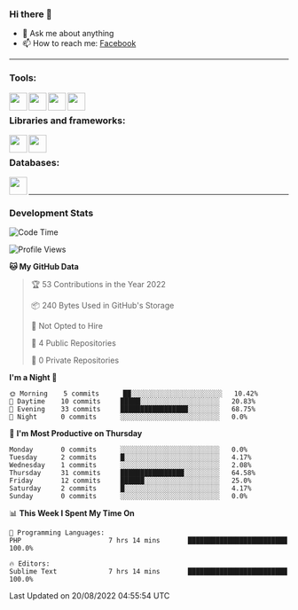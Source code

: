 ### Hi there 👋

<!-- - 🔭 I’m currently working on [huyviet] -->
- 💬 Ask me about anything
- 📫 How to reach me: [Facebook]
<!-- - ⚡ Fun fact: abc -->

---

### Tools:
<img align='left' height="32" width="32" src="https://cdn.jsdelivr.net/npm/simple-icons@4.8.0/icons/phpstorm.svg" />
<img align='left' height="32" width="32" src="https://cdn.jsdelivr.net/npm/simple-icons@4.8.0/icons/eclipseide.svg" />
<img align='left' height="32" width="32" src="https://cdn.jsdelivr.net/npm/simple-icons@4.8.0/icons/sublimetext.svg" />
<img align='left' height="32" width="32" src="https://cdn.jsdelivr.net/npm/simple-icons@4.8.0/icons/xampp.svg" />
<br>

### Libraries and frameworks:
<img align='left' height="32" width="32" src="https://cdn.jsdelivr.net/npm/simple-icons@4.8.0/icons/jquery.svg" />
<img align='left' height="32" width="32" src="https://cdn.jsdelivr.net/npm/simple-icons@4.8.0/icons/spring.svg" />
<br>

### Databases:
<img align='left' height="32" width="32" src="https://cdn.jsdelivr.net/npm/simple-icons@4.8.0/icons/mysql.svg" />
<br>

---
### Development Stats
<!--START_SECTION:waka-->
![Code Time](http://img.shields.io/badge/Code%20Time-40%20hrs%2047%20mins-blue)

![Profile Views](http://img.shields.io/badge/Profile%20Views-28-blue)

**🐱 My GitHub Data** 

> 🏆 53 Contributions in the Year 2022
 > 
> 📦 240 Bytes Used in GitHub's Storage 
 > 
> 🚫 Not Opted to Hire
 > 
> 📜 4 Public Repositories 
 > 
> 🔑 0 Private Repositories  
 > 
**I'm a Night 🦉** 

```text
🌞 Morning    5 commits      ██░░░░░░░░░░░░░░░░░░░░░░░   10.42% 
🌆 Daytime    10 commits     █████░░░░░░░░░░░░░░░░░░░░   20.83% 
🌃 Evening    33 commits     █████████████████░░░░░░░░   68.75% 
🌙 Night      0 commits      ░░░░░░░░░░░░░░░░░░░░░░░░░   0.0%

```
📅 **I'm Most Productive on Thursday** 

```text
Monday       0 commits      ░░░░░░░░░░░░░░░░░░░░░░░░░   0.0% 
Tuesday      2 commits      █░░░░░░░░░░░░░░░░░░░░░░░░   4.17% 
Wednesday    1 commits      ░░░░░░░░░░░░░░░░░░░░░░░░░   2.08% 
Thursday     31 commits     ████████████████░░░░░░░░░   64.58% 
Friday       12 commits     ██████░░░░░░░░░░░░░░░░░░░   25.0% 
Saturday     2 commits      █░░░░░░░░░░░░░░░░░░░░░░░░   4.17% 
Sunday       0 commits      ░░░░░░░░░░░░░░░░░░░░░░░░░   0.0%

```


📊 **This Week I Spent My Time On** 

```text
💬 Programming Languages: 
PHP                      7 hrs 14 mins       █████████████████████████   100.0%

🔥 Editors: 
Sublime Text             7 hrs 14 mins       █████████████████████████   100.0%

```


 Last Updated on 20/08/2022 04:55:54 UTC
<!--END_SECTION:waka-->

[huyviet]: https://huyviet.vn/
[Facebook]: https://www.facebook.com/profile.php?id=100075294702642
